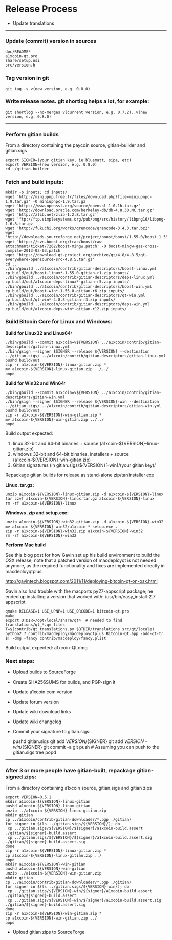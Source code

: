Release Process
===============

* Update translations

* * *

### Update (commit) version in sources

	doc/README*
	a1xcoin-qt.pro
	share/setup.nsi
	src/version.h

### Tag version in git

	git tag -s v(new version, e.g. 0.8.0)

### Write release notes. git shortlog helps a lot, for example:

	git shortlog --no-merges v(current version, e.g. 0.7.2)..v(new version, e.g. 0.8.0)

* * *

### Perform gitian builds

From a directory containing the paycoin source, gitian-builder and gitian.sigs

	export SIGNER=(your gitian key, ie bluematt, sipa, etc)
	export VERSION=(new version, e.g. 0.8.0)
	cd ~/gitian-builder

### Fetch and build inputs:
	mkdir -p inputs; cd inputs/
	wget 'http://miniupnp.free.fr/files/download.php?file=miniupnpc-1.9.tar.gz' -O miniupnpc-1.9.tar.gz
	wget 'https://www.openssl.org/source/openssl-1.0.1h.tar.gz'
	wget 'http://download.oracle.com/berkeley-db/db-4.8.30.NC.tar.gz'
	wget 'http://zlib.net/zlib-1.2.8.tar.gz'
	wget 'ftp://ftp.simplesystems.org/pub/png/src/history/libpng16/libpng-1.6.8.tar.gz'
	wget 'http://fukuchi.org/works/qrencode/qrencode-3.4.3.tar.bz2'
	wget 'http://downloads.sourceforge.net/project/boost/boost/1.55.0/boost_1_55_0.tar.bz2'
	wget 'https://svn.boost.org/trac/boost/raw-attachment/ticket/7262/boost-mingw.patch' -O boost-mingw-gas-cross-compile-2013-03-03.patch
	wget 'https://download.qt-project.org/archive/qt/4.8/4.8.5/qt-everywhere-opensource-src-4.8.5.tar.gz'
	cd ..
	./bin/gbuild ../a1xcoin/contrib/gitian-descriptors/boost-linux.yml
	cp build/out/boost-linux*-1.55.0-gitian-r1.zip inputs/
	./bin/gbuild ../a1xcoin/contrib/gitian-descriptors/deps-linux.yml
	cp build/out/a1xcoin-deps-linux*-gitian-r5.zip inputs/
	./bin/gbuild ../a1xcoin/contrib/gitian-descriptors/boost-win.yml
	cp build/out/boost-win*-1.55.0-gitian-r6.zip inputs/
	./bin/gbuild ../a1xcoin/contrib/gitian-descriptors/qt-win.yml
	cp build/out/qt-win*-4.8.5-gitian-r3.zip inputs/
	./bin/gbuild ../a1xcoin/contrib/gitian-descriptors/deps-win.yml
	cp build/out/a1xcoin-deps-win*-gitian-r12.zip inputs/

### Build Bitcoin Core for Linux and Windows:
**Build for Linux32 and Linux64:**

    ./bin/gbuild --commit a1xcoin=v${VERSION} ../a1xcoin/contrib/gitian-descriptors/gitian-linux.yml
	./bin/gsign --signer $SIGNER --release ${VERSION} --destination ../gitian.sigs/ ../a1xcoin/contrib/gitian-descriptors/gitian-linux.yml
	pushd build/out
	zip -r a1xcoin-${VERSION}-linux-gitian.zip *
	mv a1xcoin-${VERSION}-linux-gitian.zip ../../
	popd

**Build for Win32 and Win64:**

	./bin/gbuild --commit a1xcoin=v${VERSION} ../a1xcoin/contrib/gitian-descriptors/gitian-win.yml
	./bin/gsign --signer $SIGNER --release ${VERSION}-win --destination ../gitian.sigs/ ../a1xcoin/contrib/gitian-descriptors/gitian-win.yml
	pushd build/out
	zip -r a1xcoin-${VERSION}-win-gitian.zip *
	mv a1xcoin-${VERSION}-win-gitian.zip ../../
	popd
Build output expected:

1. linux 32-bit and 64-bit binaries + source (a1xcoin-${VERSION}-linux-gitian.zip)
2. windows 32-bit and 64-bit binaries, installers + source (a1xcoin-${VERSION}-win-gitian.zip)
3. Gitian signatures (in gitian.sigs/${VERSION}[-win]/(your gitian key)/

Repackage gitian builds for release as stand-alone zip/tar/installer exe

**Linux .tar.gz:**

	unzip a1xcoin-${VERSION}-linux-gitian.zip -d a1xcoin-${VERSION}-linux
	tar czvf a1xcoin-${VERSION}-linux.tar.gz a1xcoin-${VERSION}-linux
	rm -rf a1xcoin-${VERSION}-linux

**Windows .zip and setup.exe:**

	unzip a1xcoin-${VERSION}-win32-gitian.zip -d a1xcoin-${VERSION}-win32
	mv a1xcoin-${VERSION}-win32/a1xcoin-*-setup.exe .
	zip -r a1xcoin-${VERSION}-win32.zip a1xcoin-${VERSION}-win32
	rm -rf a1xcoin-${VERSION}-win32

**Perform Mac build**

See this blog post for how Gavin set up his build environment to build the OSX
release; note that a patched version of macdeployqt is not needed anymore, as
the required functionality and fixes are implemented directly in macdeployqtplus:

http://gavintech.blogspot.com/2011/11/deploying-bitcoin-qt-on-osx.html

Gavin also had trouble with the macports py27-appscript package; he
ended up installing a version that worked with: /usr/bin/easy_install-2.7 appscript

	qmake RELEASE=1 USE_UPNP=1 USE_QRCODE=1 bitcoin-qt.pro
	make
	export QTDIR=/opt/local/share/qt4  # needed to find translations/qt_*.qm files
	T=$(contrib/qt_translations.py $QTDIR/translations src/qt/locale)
	python2.7 contrib/macdeploy/macdeployqtplus Bitcoin-Qt.app -add-qt-tr $T -dmg -fancy contrib/macdeploy/fancy.plist

Build output expected: a1xcoin-Qt.dmg

### Next steps:

* Upload builds to SourceForge

* Create SHA256SUMS for builds, and PGP-sign it

* Update a1xcoin.com version

* Update forum version

* Update wiki download links

* Update wiki changelog

* Commit your signature to gitian.sigs:

    pushd gitian.sigs
	git add ${VERSION}/${SIGNER}
	git add ${VERSION}-win/${SIGNER}
	git commit -a
	git push  # Assuming you can push to the gitian.sigs tree
	popd

* * *

### After 3 or more people have gitian-built, repackage gitian-signed zips:
From a directory containing a1xcoin source, gitian.sigs and gitian zips

	export VERSION=0.5.1
	mkdir a1xcoin-${VERSION}-linux-gitian
	pushd a1xcoin-${VERSION}-linux-gitian
	unzip ../a1xcoin-${VERSION}-linux-gitian.zip
	mkdir gitian
	cp ../a1xcoin/contrib/gitian-downloader/*.pgp ./gitian/
	for signer in $(ls ../gitian.sigs/${VERSION}/); do
     cp ../gitian.sigs/${VERSION}/${signer}/a1xcoin-build.assert ./gitian/${signer}-build.assert
     cp ../gitian.sigs/${VERSION}/${signer}/a1xcoin-build.assert.sig ./gitian/${signer}-build.assert.sig
	done
	zip -r a1xcoin-${VERSION}-linux-gitian.zip *
	cp a1xcoin-${VERSION}-linux-gitian.zip ../
	popd
	mkdir a1xcoin-${VERSION}-win-gitian
	pushd a1xcoin-${VERSION}-win-gitian
	unzip ../a1xcoin-${VERSION}-win-gitian.zip
	mkdir gitian
	cp ../a1xcoin/contrib/gitian-downloader/*.pgp ./gitian/
	for signer in $(ls ../gitian.sigs/${VERSION}-win/); do
     cp ../gitian.sigs/${VERSION}-win/${signer}/a1xcoin-build.assert ./gitian/${signer}-build.assert
     cp ../gitian.sigs/${VERSION}-win/${signer}/a1xcoin-build.assert.sig ./gitian/${signer}-build.assert.sig
	done
	zip -r a1xcoin-${VERSION}-win-gitian.zip *
	cp a1xcoin-${VERSION}-win-gitian.zip ../
	popd

* Upload gitian zips to SourceForge
